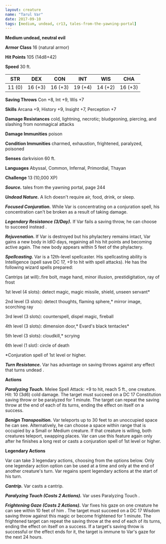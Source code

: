 ```yaml
---
layout: creature
name: "Tarul Var"
date: 2017-09-10
tags: [medium, undead, cr13, tales-from-the-yawning-portal]
---
```


**Medium undead, neutral evil**

**Armor Class** 16 (natural armor)

**Hit Points** 105 (14d8+42)

**Speed** 30 ft.

|   STR   |   DEX   |   CON   |   INT   |   WIS   |   CHA   |
|:-----:|:-----:|:-----:|:-----:|:-----:|:-----:|
| 11 (0) | 16 (+3) | 16 (+3) | 19 (+4) | 14 (+2) | 16 (+3) |

**Saving Throws** Con +8, Int +9, Wis +7

**Skills** Arcana +9, History +9, Insight +7, Perception +7

**Damage Resistances** cold, lightning, necrotic; bludgeoning, piercing, and slashing from nonmagical attacks

**Damage Immunities** poison

**Condition Immunities** charmed, exhaustion, frightened, paralyzed, poisoned

**Senses** darkvision 60 ft.

**Languages** Abyssal, Common, Infernal, Primordial, Thayan

**Challenge** 13 (10,000 XP)

***Source.*** tales from the yawning portal,  page 244

***Undead Nature.*** A lich doesn't require air, food, drink, or sleep.

***Focused Conjuration.*** While Var is concentrating on a conjuration spell, his concentration can't be broken as a result of taking damage.

***Legendary Resistance (3/Day).*** If Var fails a saving throw, he can choose to succeed instead .

***Rejuvenation.*** If Var is destroyed but his phylactery remains intact, Var gains a new body in ldlO days, regaining all his hit points and becoming active again. The new body appears within 5 feet of the phylactery.

***Spellcasting.*** Var is a 12th-level spellcaster. His spellcasting ability is Intelligence (spell save DC 17, +9 to hit with spell attacks). He has the following wizard spells prepared:

Cantrips (at will):.fire bolt, mage hand, minor illusion, prestidigitation, ray of frost 

1st level (4 slots): detect magic, magic missile, shield, unseen servant*

2nd level (3 slots): detect thoughts, flaming sphere,* mirror image, scorching ray 

3rd level (3 slots): counterspell, dispel magic, fireball

4th level (3 slots): dimension door,* Evard's black tentacles*

5th level (3 slots): cloudkill,* scrying 

6th level (1 slot): circle of death 

*Conjuration spell of 1st level or higher.

***Turn Resistance.*** Var has advantage on saving throws against any effect that turns undead .

**Actions**

***Paralyzing Touch.*** Melee Spell Attack: +9 to hit, reach 5 ft., one creature. Hit: 10 (3d6) cold damage. The target must succeed on a DC 17 Constitution saving throw or be paralyzed for 1 minute. The target can repeat the saving throw at the end of each of its turns, ending the effect on itself on a success.

***Benign Transposition.*** Var teleports up to 30 feet to an unoccupied space he can see. Alternatively, he can choose a space within range that is occupied by a Small or Medium creature. If that creature is willing, both creatures teleport, swapping places. Var can use this feature again only after he finishes a long rest or casts a conjuration spell of 1st level or higher.

**Legendary Actions**

Var can take 3 legendary actions, choosing from the options below. Only one legendary action option can be used at a time and only at the end of another creature's turn. Var regains spent legendary actions at the start of his turn.

***Cantrip.*** Var casts a cantrip.

***Paralyzing Touch (Costs 2 Actions).*** Var uses Paralyzing Touch .

***Frightening Gaze (Costs 2 Actions).*** Var fixes his gaze on one creature he can see within 10 feet of him . The target must succeed on a DC 17 Wisdom saving throw against this magic or become frightened for 1 minute. The frightened target can repeat the saving throw at the end of each of its turns, ending the effect on itself on a success. If a target's saving throw is successful or the effect ends for it, the target is immune to Var's gaze for the next 24 hours.

